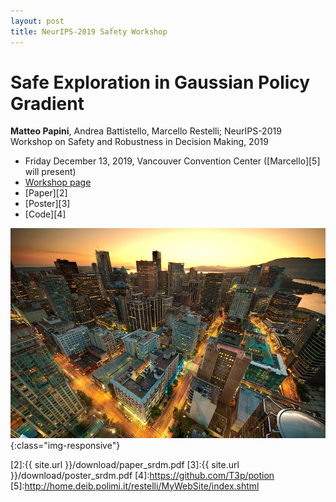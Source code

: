 ```yaml
---
layout: post
title: NeurIPS-2019 Safety Workshop
---
```

# Safe Exploration in Gaussian Policy Gradient
**Matteo Papini**, Andrea Battistello, Marcello Restelli; NeurIPS-2019 Workshop on Safety and Robustness in Decision Making, 2019

* Friday December 13, 2019, Vancouver Convention Center ([Marcello][5] will present)
* [Workshop page][1]
* [Paper][2]
* [Poster][3]
* [Code][4]

![image-title-here](../images/vancouver.jpg){:class="img-responsive"}

[1]:https://sites.google.com/view/neurips19-safe-robust-workshop
[2]:{{ site.url }}/download/paper_srdm.pdf
[3]:{{ site.url }}/download/poster_srdm.pdf
[4]:https://github.com/T3p/potion
[5]:http://home.deib.polimi.it/restelli/MyWebSite/index.shtml
